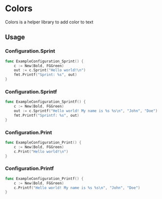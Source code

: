 # Colors
Colors is a helper library to add color to text

## Usage 
### Configuration.Sprint
```go
func ExampleConfiguration_Sprint() {
	c := New(Bold, FGGreen)
	out := c.Sprint("Hello world!\n")
	fmt.Printf("Sprint: %s", out)
}
```

### Configuration.Sprintf
```go
func ExampleConfiguration_Sprintf() {
	c := New(Bold, FGGreen)
	out := c.Sprintf("Hello world! My name is %s %s\n", "John", "Doe")
	fmt.Printf("Sprintf: %s", out)
}
```

### Configuration.Print
```go
func ExampleConfiguration_Print() {
	c := New(Bold, FGGreen)
	c.Print("Hello world!\n")
}
```

### Configuration.Printf
```go
func ExampleConfiguration_Printf() {
	c := New(Bold, FGGreen)
	c.Printf("Hello world! My name is %s %s\n", "John", "Doe")
}
```